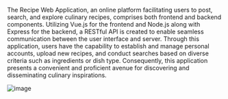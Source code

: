 The Recipe Web Application, an online platform facilitating users to post, search, and explore culinary recipes, comprises both frontend and backend components. Utilizing Vue.js for the frontend and Node.js along with Express for the backend, a RESTful API is created to enable seamless communication between the user interface and server. Through this application, users have the capability to establish and manage personal accounts, upload new recipes, and conduct searches based on diverse criteria such as ingredients or dish type. 
Consequently, this application presents a convenient and proficient avenue for discovering and disseminating culinary inspirations.

![image](https://github.com/vircanraluca20/RecipeApp/assets/115553717/25a2fd19-6418-4b40-a94f-8dfdee38235e)
